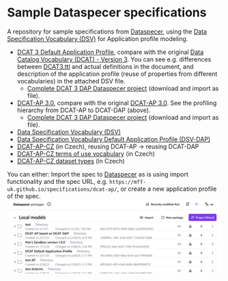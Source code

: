 # Sample Dataspecer specifications
A repository for sample specifications from [Dataspecer](https://dataspecer.com), using the [Data Specification Vocabulary (DSV)](https://w3id.org/dsv#) for Application profile modeling.

- [DCAT 3 Default Application Profile](dcat-dap/), compare with the original [Data Catalog Vocabulary (DCAT) - Version 3](https://www.w3.org/TR/vocab-dcat-3/). You can see e.g. differences between [DCAT3.ttl](https://www.w3.org/ns/dcat3.ttl) and actual definitions in the document, and description of the application profile (reuse of properties from different vocabularies) in the attached DSV file.
  - [Complete DCAT 3 DAP Dataspecer project](dcat-dap/export.zip) (download and import as file).
- [DCAT-AP 3.0](dcat-ap/), compare with the original [DCAT-AP 3.0](https://semiceu.github.io/DCAT-AP/releases/3.0.0/). See the profiling hierarchy from DCAT-AP to DCAT-DAP (above).
  - [Complete DCAT 3 DAP Dataspecer project](dcat-ap/export.zip) (download and import as file).
- [Data Specification Vocabulary (DSV)](https://mff-uk.github.io/data-specification-vocabulary/dsv/)
- [Data Specification Vocabulary Default Application Profile (DSV-DAP)](https://mff-uk.github.io/data-specification-vocabulary/dsv-dap/)
- [DCAT-AP-CZ](https://ofn.gov.cz/dcat-ap-cz) (in Czech), reusing DCAT-AP -> reusing DCAT-DAP
- [DCAT-AP-CZ terms of use vocabulary](https://ofn.gov.cz/dcat-ap-cz-podmínky-užití/) (in Czech)
- [DCAT-AP-CZ dataset types](https://ofn.gov.cz/dcat-ap-cz-typy-datových-sad-dle-zdroje/) (in Czech)

You can either:
Import the spec to [Dataspecer](https://dataspecer.com) as is using import functionality and the spec URL, e.g. `https://mff-uk.github.io/specifications/dcat-ap/`, or create a new application profile of the spec.
![Dataspecer import](assets/images/ds-import.gif)
